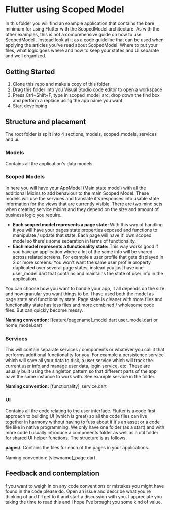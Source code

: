 # Flutter using Scoped Model

In this folder you will find an example application that contains the bare minimum for using Flutter with the ScopedModel architecture. As with the other examples, this is not a comprehensive guide on how to use ScopedModel . Instead look at it as a code guideline that can be used when applying the articles you've read about ScopedModel. Where to put your files, what logic goes where and how to keep your states and UI separate and well organized.

## Getting Started

1. Clone this repo and make a copy of this folder
2. Drag this folder into you Visual Studio code editor to open a workspace
3. Press Ctrl+Shift+F, type in scoped_model_arc, drop down the find box and perform a replace using the app name you want
4. Start developing

## Structure and placement

The root folder is split into 4 sections, models, scoped_models, services and ui.

### Models

Contains all the application's data models.

### Scoped Models

In here you will have your AppModel (Main state model) with all the additional Mixins to add behaviour to the main Scoped Model. These models will use the services and translate it's responses into usable state information for the views that are currently visible. There are two mind sets when creating service mixins and they depend on the size and amount of business logic you require.

- **Each scoped model represents a page state:** With this way of handling it you will have your pages state properties exposed and functions to manipulate / update that state. Each page will have it' own scoped model so there's some separation in terms of functionality.
- **Each model represents a functionality state:** This way works good if you have an application where a lot of the same info will be shared across related screens. For example a user profile that gets displayed in 2 or more screens. You won't want the same user profile property duplicated over several page states, instead you just have one user_model.dart that contains and maintains the state of user info in the application.

You can choose how you want to handle your app, it all depends on the size and how granular you want things to be. I have used both the model as page state and functionality state. Page state is cleaner with more files and functionality state has less files and more combined / wholesome code files. But can quickly become messy.

**Naming convention:** [feature/pagename]_model.dart user_model.dart or home_model.dart

### Services

This will contain separate services / components or whatever you call it that performs additional functionality for you. For example a persistence service which will save all your data to disk, a user service which will track the current user info and manage user data, login service, etc. These are usually built using the singleton pattern so that different parts of the app have the same instance to work with. See example service in the folder.

**Naming convention:** [functionality]_service.dart

### UI

Contains all the code relating to the user interface. Flutter is a code first approach to building UI (which is great) so all the code files can live together in harmony without having to fuss about if it's an asset or a code file like in native programming. We only have one folder (as a start) and with more code I usually introduce a components folder as well as a util folder for shared UI helper functions. The structure is as follows.

**pages/**: Contains the files for each of the pages in your applications.

Naming convention: [viewname]_page.dart

## Feedback and contemplation

f you want to weigh in on any code conventions or mistakes you might have found in the code please do. Open an issue and describe what you're thinking of and I'll get to it and start a discussion with you. I appreciate you taking the time to read this and I hope I've brought you some kind of value. 